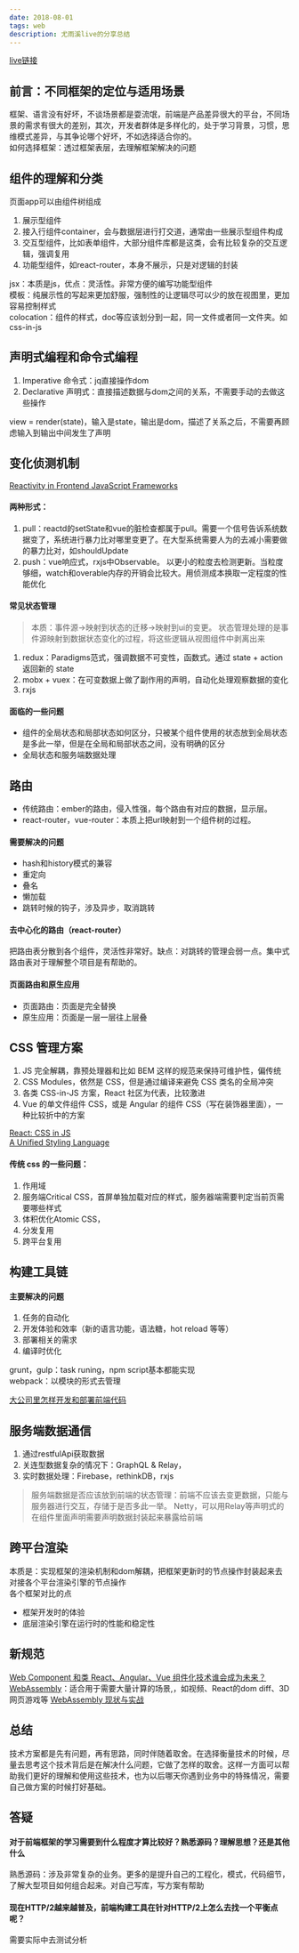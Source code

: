 ```yaml
---
date: 2018-08-01
tags: web
description: 尤雨溪live的分享总结
---
```


[live链接](https://www.zhihu.com/lives/846356429794336768)

## 前言：不同框架的定位与适用场景  
框架、语言没有好坏，不谈场景都是耍流氓，前端是产品差异很大的平台，不同场景的需求有很大的差别，其次，开发者群体是多样化的，处于学习背景，习惯，思维模式差异，与其争论哪个好坏，不如选择适合你的。  
如何选择框架：透过框架表层，去理解框架解决的问题



## 组件的理解和分类
页面app可以由组件树组成
1. 展示型组件
2. 接入行组件container，会与数据层进行打交道，通常由一些展示型组件构成
3. 交互型组件，比如表单组件，大部分组件库都是这类，会有比较复杂的交互逻辑，强调复用
4. 功能型组件，如react-router，本身不展示，只是对逻辑的封装

jsx：本质是js，优点：灵活性。非常方便的编写功能型组件  
模板：纯展示性的写起来更加舒服，强制性的让逻辑尽可以少的放在视图里，更加容易控制样式  
colocation：组件的样式，doc等应该划分到一起，同一文件或者同一文件夹。如css-in-js


## 声明式编程和命令式编程
1. Imperative 命令式：jq直接操作dom
2. Declarative 声明式：直接描述数据与dom之间的关系，不需要手动的去做这些操作

view = render(state)，输入是state，输出是dom，描述了关系之后，不需要再顾虑输入到输出中间发生了声明



## 变化侦测机制
[Reactivity in Frontend JavaScript Frameworks](https://docs.google.com/presentation/d/1_BlJxudppfKmAtfbNIcqNwzrC5vLrR_h1e09apcpdNY/edit#slide=id.p)

#### 两种形式：
1. pull：reactd的setState和vue的脏检查都属于pull。需要一个信号告诉系统数据变了，系统进行暴力比对哪里变更了。在大型系统需要人为的去减小需要做的暴力比对，如shouldUpdate
2. push：vue响应式，rxjs中Observable。 以更小的粒度去检测更新。当粒度够细，watch和overable内存的开销会比较大。用侦测成本换取一定程度的性能优化

#### 常见状态管理

> 本质：事件源->映射到状态的迁移->映射到ui的变更。
> 状态管理处理的是事件源映射到数据状态变化的过程，将这些逻辑从视图组件中剥离出来

1. redux：Paradigms范式，强调数据不可变性，函数式。通过 state + action 返回新的 state
2. mobx + vuex：在可变数据上做了副作用的声明，自动化处理观察数据的变化
3. rxjs

####  面临的一些问题
* 组件的全局状态和局部状态如何区分，只被某个组件使用的状态放到全局状态是多此一举，但是在全局和局部状态之间，没有明确的区分
* 全局状态和服务端数据处理



## 路由
* 传统路由：ember的路由，侵入性强，每个路由有对应的数据，显示层。
* react-router，vue-router：本质上把url映射到一个组件树的过程。

#### 需要解决的问题
* hash和history模式的兼容
* 重定向
* 叠名
* 懒加载
* 跳转时候的钩子，涉及异步，取消跳转

#### 去中心化的路由（react-router）
把路由表分散到各个组件，灵活性非常好。缺点：对跳转的管理会弱一点。集中式路由表对于理解整个项目是有帮助的。

#### 页面路由和原生应用
* 页面路由：页面是完全替换
* 原生应用：页面是一层一层往上层叠



## CSS 管理方案
1. JS 完全解耦，靠预处理器和比如 BEM 这样的规范来保持可维护性，偏传统
2. CSS Modules，依然是 CSS，但是通过编译来避免 CSS 类名的全局冲突
3. 各类 CSS-in-JS 方案，React 社区为代表，比较激进
4. Vue 的单文件组件 CSS，或是 Angular 的组件 CSS（写在装饰器里面），一种比较折中的方案

[React: CSS in JS](https://speakerdeck.com/vjeux/react-css-in-js)  
[A Unified Styling Language](https://medium.com/seek-blog/a-unified-styling-language-d0c208de2660)

#### 传统 css 的一些问题：
1. 作用域
2. 服务端Critical CSS，首屏单独加载对应的样式，服务器端需要判定当前页需要哪些样式
3. 体积优化Atomic CSS，
4. 分发复用
5. 跨平台复用



## 构建工具链

#### 主要解决的问题
1. 任务的自动化
2. 开发体验和效率（新的语言功能，语法糖，hot reload 等等）
3. 部署相关的需求
4. 编译时优化

grunt，gulp：task runing，npm script基本都能实现  
webpack：以模块的形式去管理

[大公司里怎样开发和部署前端代码](https://www.zhihu.com/question/20790576)



## 服务端数据通信
1. 通过restfulApi获取数据
2. 关连型数据复杂的情况下：GraphQL & Relay，
3. 实时数据处理：Firebase，rethinkDB，rxjs

> 服务端数据是否应该放到前端的状态管理：前端不应该去变更数据，只能与服务器进行交互，存储于是否多此一举。
> Netty，可以用Relay等声明式的在组件里面声明需要声明数据封装起来暴露给前端



## 跨平台渲染

本质是：实现框架的渲染机制和dom解耦，把框架更新时的节点操作封装起来去对接各个平台渲染引擎的节点操作  
各个框架对比的点
* 框架开发时的体验
* 底层渲染引擎在运行时的性能和稳定性

## 新规范
[Web Component 和类 React、Angular、Vue 组件化技术谁会成为未来？](https://www.zhihu.com/question/58731753)  
[WebAssembly](https://developer.mozilla.org/zh-CN/docs/WebAssembly)：适合用于需要大量计算的场景,，如视频、React的dom diff、3D 网页游戏等 [WebAssembly 现状与实战](https://www.ibm.com/developerworks/cn/web/wa-lo-webassembly-status-and-reality/index.html)


## 总结
技术方案都是先有问题，再有思路，同时伴随着取舍。在选择衡量技术的时候，尽量去思考这个技术背后是在解决什么问题，它做了怎样的取舍。这样一方面可以帮助我们更好的理解和使用这些技术，也为以后哪天你遇到业务中的特殊情况，需要自己做方案的时候打好基础。


## 答疑

#### 对于前端框架的学习需要到什么程度才算比较好？熟悉源码？理解思想？还是其他什么  
熟悉源码：涉及非常复杂的业务。更多的是提升自己的工程化，模式，代码细节，了解大型项目如何组合起来。对自己写库，写方案有帮助

#### 现在HTTP/2越来越普及，前端构建工具在针对HTTP/2上怎么去找一个平衡点呢？  
需要实际中去测试分析

